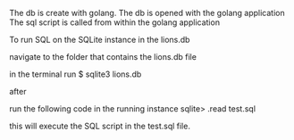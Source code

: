 The db is create with golang.
The db is opened with the golang application
The sql script is called from within the golang application

To run SQL on the SQLite instance in the lions.db 

navigate to the folder that contains the lions.db file

in the terminal run 
$ sqlite3 lions.db

after

run the following code in the running instance
sqlite> .read test.sql

this will execute the SQL script in the test.sql file.